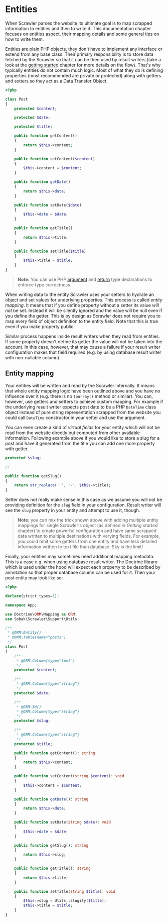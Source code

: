 # Entities
When Scrawler parses the website its ultimate goal is to map scrapped information
to entities and then to write it. This documentation chapter focuses on entities
aspect, their mapping details and some general tips on how to write them.

Entities are plain PHP objects, they don't have to implement any interface or extend
from any base class. Their primary responsibility is to store data fetched by the
Scrawler so that it can be then used by result writers (take a look at the
[getting started](getting-started.md) chapter for more details on the flow).
That's why typically entities do not contain much logic. Most of what they do is
defining properties (most recommended are private or protected) along with getters
and setters so they act as a Data Transfer Object.

```php
<?php

class Post
{
    protected $content;

    protected $date;

    protected $title;

    public function getContent()
    {
        return $this->content;
    }

    public function setContent($content)
    {
        $this->content = $content;
    }

    public function getDate()
    {
        return $this->date;
    }

    public function setDate($date)
    {
        $this->date = $date;
    }

    public function getTitle()
    {
        return $this->title;
    }

    public function setTitle($title)
    {
        $this->title = $title;
    }
}
```

> **Note:** You can use PHP [argument][php-argument-type] and [return][php-return-type]
> type declarations to enforce type correctness.

When writing data to the entity Scrawler uses your setters to hydrate an object
and set values for underlying properties. This process is called _entity mapping_.
It means that if you define property without a setter its value _will not_ be set.
Instead it will be silently ignored and the value will be null even if you define
the getter. This is by design as Scrawler does not require you to map every field
of object definition to the entity field. Note that this is true even if you make
property public.

Similar process happens inside result writers when they read from entities. If some
property doesn't define its getter the value will not be taken into the account.
In this case, however, that may cause a failure if your result writer configuration
makes that field required (e.g. by using database result writer with non-nullable
column).

## Entity mapping
Your entities will be written and read by the Scrawler internally. It means that
whole entity mapping logic have been outlined above and you have no influence
over it (e.g. there is no `toArray()` method or similar). You can, however, use
getters and setters to achieve custom mapping. For example if the underlying
result writer expects post date to be a PHP `DateTime` class object instead of
pure string representation scrapped from the website you could call `DateTime`
constructor in your setter and use the argument.

You can even create a kind of _virtual fields_ for your entity which will not be
read from the website directly but computed from other available information.
Following example above if you would like to store a slug for a post and have
it generated from the title you can add one more property with getter.

```php
protected $slug;

// ...

public function getSlug()
{
    return str_replace(' ', '-', $this->title);
}
```

Setter does not really make sense in this case as we assume you will not be providing
definition for the `slug` field in your configuration. Result writer will see the `slug`
property in your entity and attempt to use it, though.

> **Note:** you can mix the trick shown above with adding multiple entity mappings
> for single Scrawler's object (as defined in _Getting started_ chapter) to create
> powerful configuration and have same scrapped data written to multiple destinations
> with varying fields. For example, you could omit some getters from one entity and
> have less detailed information written to text file than database. Sky is the limit!

Finally, your entities may sometimes need additional mapping metadata. This is a case
e.g. when using database result writer. The Doctrine library which is used under the
hood will expect each property to be described by annotation so that proper database
column can be used for it. Then your post entity may look like so:

```php
<?php

declare(strict_types=1);

namespace App;

use Doctrine\ORM\Mapping as ORM;
use Sobak\Scrawler\Support\Utils;

/**
 * @ORM\Entity()
 * @ORM\Table(name="posts")
 */
class Post
{
    /**
     * @ORM\Column(type="text")
     */
    protected $content;

    /**
     * @ORM\Column(type="string")
     */
    protected $date;

    /**
     * @ORM\Id()
     * @ORM\Column(type="string")
     */
    protected $slug;

    /**
     * @ORM\Column(type="string")
     */
    protected $title;

    public function getContent(): string
    {
        return $this->content;
    }

    public function setContent(string $content): void
    {
        $this->content = $content;
    }

    public function getDate(): string
    {
        return $this->date;
    }

    public function setDate(string $date): void
    {
        $this->date = $date;
    }

    public function getSlug(): string
    {
        return $this->slug;
    }

    public function getTitle(): string
    {
        return $this->title;
    }

    public function setTitle(string $title): void
    {
        $this->slug = Utils::slugify($title);
        $this->title = $title;
    }
}
```

[php-argument-type]: https://www.php.net/manual/en/functions.arguments.php#functions.arguments.type-declaration
[php-return-type]: https://www.php.net/manual/en/functions.returning-values.php#functions.returning-values.type-declaration
